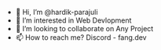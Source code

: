 - 👋 Hi, I’m @hardik-parajuli
- 👀 I’m interested in Web Devlopment
- 💞️ I’m looking to collaborate on Any Project
- 📫 How to reach me? Discord - fang.dev

<!---
hardik-parajuli/hardik-parajuli is a ✨ special ✨ repository because its `README.md` (this file) appears on your GitHub profile.
You can click the Preview link to take a look at your changes.
--->
